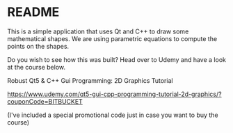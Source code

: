 # README #

This is a simple application that uses Qt and C++ to draw some mathematical shapes.
We are using parametric equations to compute the points on the shapes.

Do you wish to see how this was built? Head over to Udemy and have a look at the course below.


Robust Qt5 & C++ Gui Programming: 2D Graphics Tutorial

https://www.udemy.com/qt5-gui-cpp-programming-tutorial-2d-graphics/?couponCode=BITBUCKET

(I've included a special promotional code just in case you want to buy the course)